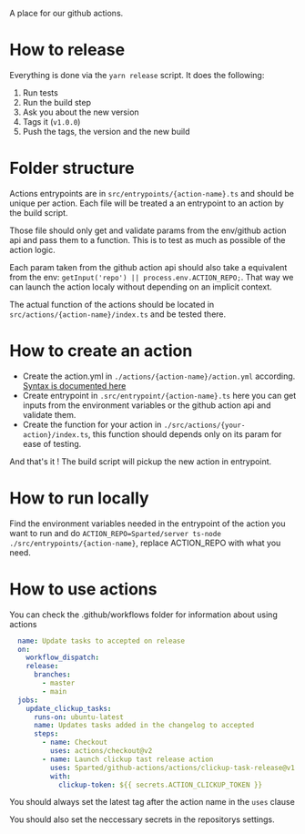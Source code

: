 A place for our github actions.

# How to release
Everything is done via the `yarn release` script. It does the following:

1. Run tests
2. Run the build step
3. Ask you about the new version
4. Tags it (`v1.0.0`)
5. Push the tags, the version and the new build

# Folder structure
Actions entrypoints are in `src/entrypoints/{action-name}.ts` and should be unique per action. Each file will be treated a an entrypoint to an action by the build script.

Those file should only get and validate params from the env/github action api and pass them to a function. This is to test as much as possible of the action logic.

Each param taken from the github action api should also take a equivalent from the env: `getInput('repo') || process.env.ACTION_REPO;`. That way we can launch the action localy without depending on an implicit context.

The actual function of the actions should be located in `src/actions/{action-name}/index.ts` and be tested there.

# How to create an action

- Create the action.yml in `./actions/{action-name}/action.yml` according. [Syntax is documented here](https://docs.github.com/ja/actions/creating-actions/about-custom-actions)
- Create entrypoint in `.src/entrypoint/{action-name}.ts` here you can get inputs from the environment variables or the github action api and validate them.
- Create the function for your action in `./src/actions/{your-action}/index.ts`, this function should depends only on its param for ease of testing.

And that's it ! The build script will pickup the new action in entrypoint.

# How to run locally
Find the environment variables needed in the entrypoint of the action you want to run and do `ACTION_REPO=Sparted/server ts-node ./src/entrypoints/{action-name}`, replace ACTION_REPO with what you need.

# How to use actions
You can check the .github/workflows folder for information about using actions
```yml
  name: Update tasks to accepted on release
  on:
    workflow_dispatch:
    release:
      branches:
        - master
        - main
  jobs:
    update_clickup_tasks:
      runs-on: ubuntu-latest
      name: Updates tasks added in the changelog to accepted
      steps:
        - name: Checkout
          uses: actions/checkout@v2
        - name: Launch clickup tast release action
          uses: Sparted/github-actions/actions/clickup-task-release@v1.0.0
          with:
            clickup-token: ${{ secrets.ACTION_CLICKUP_TOKEN }}
```
You should always set the latest tag after the action name in the `uses` clause

You should also set the neccessary secrets in the repositorys settings.